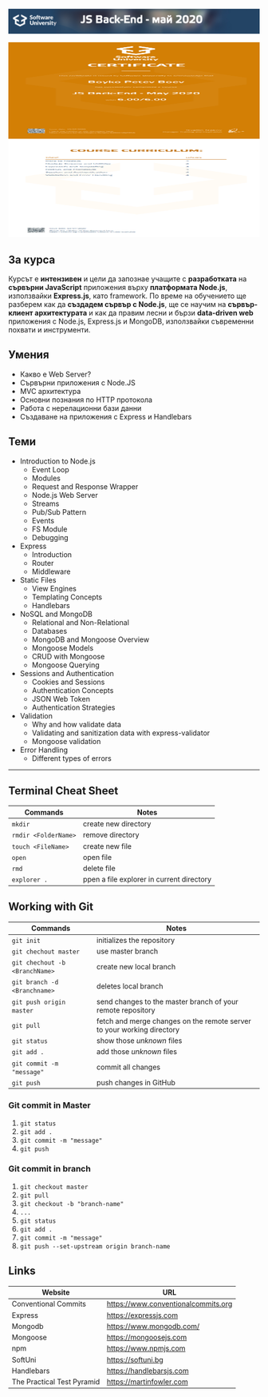 

![JS-Back-End-May-2020](https://github.com/BoykoPetevBoev/JS-Back-End-May-2020/blob/master/README/JSBack-End.jpg)

<img src="https://github.com/BoykoPetevBoev/JS-Back-End-May-2020/blob/master/README/JS%20Back-End%20-%20May%202020%20-%20Certificate.jpeg" height="390" width="1132">


## За курса

Курсът е **интензивен** и цели да запознае учащите с **разработката** на **сървърни JavaScript** приложения върху **платформата Node.js**, използвайки **Express.js**, като framework. По време на обучението ще разберем как да **създадем сървър с Node.js**, ще се научим на **сървър-клиент архитектурата** и как да правим лесни и бързи **data-driven web** приложения с Node.js, Express.js и MongoDB, използвайки съвременни похвати и инструменти.

## Умения

- Какво е Web Server?
- Сървърни приложения с Node.JS
- MVC архитектура
- Основни познания по HTTP протокола
- Работа с нерелационни бази данни
- Създаване на приложения с Express и Handlebars

## Теми

* Introduction to Node.js
    * Event Loop
    * Modules
    * Request and Response Wrapper
    * Node.js Web Server
    * Streams
    * Pub/Sub Pattern
    * Events
    * FS Module
    * Debugging
* Express
    * Introduction
    * Router
    * Middleware
* Static Files
    * View Engines
    * Templating Concepts
    * Handlebars
* NoSQL and MongoDB
    * Relational and Non-Relational
    * Databases
    * MongoDB and Mongoose Overview
    * Mongoose Models
    * CRUD with Mongoose
    * Mongoose Querying
* Sessions and Authentication
    * Cookies and Sessions
    * Authentication Concepts
    * JSON Web Token
    * Authentication Strategies
* Validation  
    * Why and how validate data
    * Validating and sanitization data with express-validator
    * Mongoose validation
* Error Handling     
    * Different types of errors
 

---
## Terminal Cheat Sheet

| Commands | Notes |
| -------- | ----- |
| `mkdir`  | create new directory |
| `rmdir <FolderName>`  | remove directory |
| `touch <FileName>` | create new file |
| `open ` | open file |
| `rmd` | delete file |
| `explorer .` | ppen a file explorer in current directory |

## Working with Git

| Commands | Notes |
| -------- | ----- |
| `git init` | initializes the repository |
| `git chechout master` | use master branch |
| `git chechout -b <BranchName>` | create new local branch |
| `git branch -d <Branchname>`   | deletes local branch |
| `git push origin master` | send changes to the master branch of your remote repository |
| `git pull` | fetch and merge changes on the remote server to your working directory |
| `git status` | show those *unknown* files |
| `git add .` |  add those *unknown* files |
| `git commit -m "message"` |  commit all changes |
| `git push` | push changes in GitHub |

### Git commit in Master
1. `git status`
2. `git add .`
3. `git commit -m "message"` 
4. `git push`

### Git commit in branch
1. `git checkout master`
2. `git pull`
3. `git checkout -b "branch-name"`
4. `...`
5. `git status`
6. `git add .`
7. `git commit -m "message"` 
8. `git push --set-upstream origin branch-name`

## Links

|   Website  | URL |
| ---------- | --- |
| Conventional Commits | <a href="https://www.conventionalcommits.org/en/v1.0.0/#summary">https://www.conventionalcommits.org</a> |
| Express    | <a href="https://expressjs.com/">https://expressjs.com</a> |
| Mongodb    | <a href="https://www.mongodb.com/">https://www.mongodb.com/</a> |
| Mongoose   | <a href="https://mongoosejs.com/docs/">https://mongoosejs.com</a> |
| npm        | <a href="https://www.npmjs.com/">https://www.npmjs.com</a> |
| SoftUni    | <a href="https://softuni.bg">https://softuni.bg</a>  |
| Handlebars | <a href="https://handlebarsjs.com">https://handlebarsjs.com</a>  |
| The Practical Test Pyramid | <a href="https://martinfowler.com/articles/practical-test-pyramid.html#ContractTests">https://martinfowler.com</a> |

